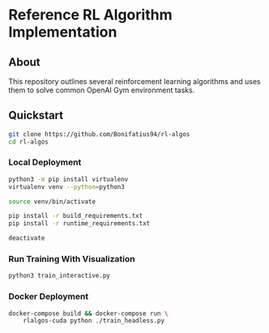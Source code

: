
# Reference RL Algorithm Implementation

## About
This repository outlines several reinforcement learning algorithms
and uses them to solve common OpenAI Gym environment tasks.

## Quickstart

```sh
git clone https://github.com/Bonifatius94/rl-algos
cd rl-algos
```

### Local Deployment
```sh
python3 -m pip install virtualenv
virtualenv venv --python=python3

source venv/bin/activate

pip install -r build_requirements.txt
pip install -r runtime_requirements.txt

deactivate
```

### Run Training With Visualization
```sh
python3 train_interactive.py
```

### Docker Deployment

```sh
docker-compose build && docker-compose run \
    rlalgos-cuda python ./train_headless.py
```
